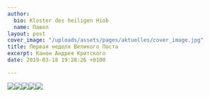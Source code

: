 ```yaml
---
author:
  bio: Kloster des heiligen Hiob
  name: Павел
layout: post
cover_image: "/uploads/assets/pages/aktuelles/cover_image.jpg"
title: Первая неделя Великого Поста
excerpt: Канон Андрея Критского
date: 2019-03-18 19:28:26 +0100

---
```

![](https://res.cloudinary.com/hiobmon/image/upload/v1552933408/media/2019/DSC_7981-002.jpg)![](https://res.cloudinary.com/hiobmon/image/upload/v1552932704/media/2019/DSC_7984-001.jpg)![](https://res.cloudinary.com/hiobmon/image/upload/v1552933464/media/2019/DSC_7986-001.jpg)![](https://res.cloudinary.com/hiobmon/image/upload/v1552933436/media/2019/DSC_7997-001.jpg)![](https://res.cloudinary.com/hiobmon/image/upload/v1552933568/media/2019/DSC_7989-001.jpg)